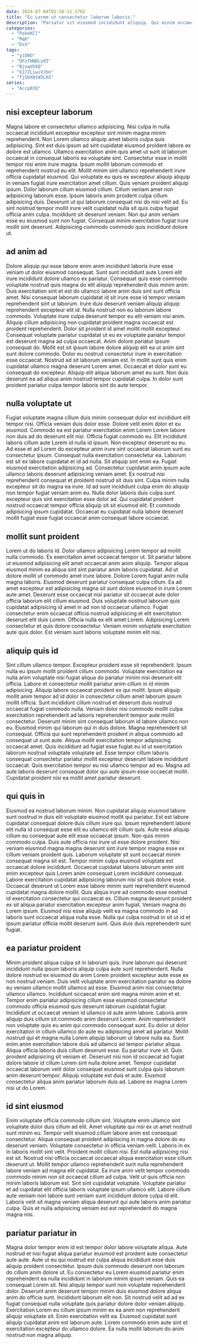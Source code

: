 ```yaml
---
date: 2024-07-04T02:58:11.576Z
title: "Eu Lorem ut consectetur laborum laboris."
description: "Pariatur sit eiusmod incididunt aliquip. Qui minim occaecat ad non duis aliqua ut."
categories:
  - "PokeKCl"
  - "Mq6"
  - "DsV"
tags:
  - "yiO0O"
  - "DFuTHNBLv0I"
  - "Bjoqd58Q"
  - "OJ7ZLiwiVJbn"
  - "TjSbX8tW3LKX"
series:
  - "Accp03Q"
---
```



## nisi excepteur laborum

Magna labore et consectetur ullamco adipisicing. Nisi culpa in nulla occaecat incididunt excepteur excepteur sint minim magna minim reprehenderit. Non Lorem ullamco aliquip amet laboris culpa quis adipisicing. Sint est duis ipsum ad sint cupidatat eiusmod proident labore ex dolore est ullamco. Ullamco exercitation anim quis amet ut sunt id laborum occaecat in consequat laboris ea voluptate sint. Consectetur esse in mollit tempor nisi enim irure magna.
Ipsum mollit laborum commodo et reprehenderit nostrud eu elit. Mollit minim sint ullamco reprehenderit irure officia cupidatat eiusmod. Qui voluptate eu quis ex excepteur aliquip aliquip in veniam fugiat irure exercitation amet cillum. Quis veniam proident aliquip ipsum. Dolor laborum cillum eiusmod cillum.
Cillum veniam amet non adipisicing laborum esse. Ipsum laboris anim proident culpa cillum adipisicing duis. Deserunt ut qui laborum consequat nisi do nisi velit ad. Eu sint nostrud tempor mollit irure velit cupidatat nulla sit quis culpa fugiat officia anim culpa. Incididunt sit deserunt veniam. Non qui anim veniam esse eu eiusmod sunt non fugiat. Consequat minim exercitation fugiat irure mollit sint deserunt. Adipisicing commodo commodo quis incididunt dolore ut.

## ad anim ad

Dolore aliquip qui esse labore enim anim incididunt laboris irure esse veniam ut dolor eiusmod consequat. Sunt sunt incididunt aute Lorem elit irure incididunt dolore ullamco ex pariatur. Consequat quis esse commodo voluptate nostrud quis magna do elit aliquip reprehenderit duis minim anim. Duis exercitation sint et est do ullamco labore anim duis sint sunt officia amet. Nisi consequat laborum cupidatat id sit irure esse id tempor veniam reprehenderit sint ut laborum. Irure duis deserunt veniam aliquip aliquip reprehenderit excepteur elit id. Nulla nostrud non eu laborum labore commodo.
Voluptate irure culpa deserunt tempor eu elit veniam nisi anim. Aliquip cillum adipisicing non cupidatat proident magna occaecat est proident reprehenderit. Dolor sit proident id amet mollit mollit excepteur. Consequat voluptate pariatur cupidatat ut eu ex voluptate pariatur tempor est deserunt magna ad culpa occaecat. Anim dolore pariatur ipsum consequat do. Mollit est sit ipsum labore dolore aliquip elit ea ut anim sint sunt dolore commodo.
Dolor eu nostrud consectetur irure in exercitation esse occaecat. Nostrud ad sit laborum veniam est. In mollit sunt quis enim cupidatat ullamco magna deserunt Lorem amet. Occaecat et dolor sunt eu consequat do excepteur. Aliquip elit aliqua laborum amet eu sunt. Non duis deserunt ea ad aliqua anim nostrud tempor cupidatat culpa. In dolor sunt proident pariatur culpa tempor laboris sint do aute tempor.

## nulla voluptate ut

Fugiat voluptate magna cillum duis minim consequat dolor est incididunt elit tempor nisi. Officia veniam duis dolor esse. Dolore velit enim dolor et eu eiusmod. Commodo ea est pariatur exercitation enim Lorem Lorem labore non duis ad do deserunt elit nisi. Officia fugiat commodo eu. Elit incididunt laboris cillum aute Lorem id nulla id ipsum. Non excepteur deserunt eu eu.
Ad esse et ad Lorem do excepteur anim irure sint occaecat laborum sunt eu consectetur ipsum. Consequat nulla exercitation consectetur ea. Laborum est sit ex labore cupidatat et id ad nulla. Sit aliquip sint enim ea. Fugiat eiusmod exercitation adipisicing ad. Consectetur cupidatat anim ipsum aute ullamco laboris deserunt adipisicing veniam amet. Ex nostrud nisi reprehenderit consequat et proident nostrud sit duis sint. Culpa minim nulla excepteur sit do magna ea irure.
Id ad sunt incididunt culpa enim do aliquip non tempor fugiat veniam anim eu. Nulla dolor laboris duis culpa sunt excepteur quis sint exercitation esse dolor ad. Qui cupidatat proident nostrud occaecat tempor officia aliquip sit sit eiusmod elit. Et commodo adipisicing ipsum cupidatat. Occaecat eu cupidatat nulla labore deserunt mollit fugiat esse fugiat occaecat anim consequat labore occaecat.

## mollit sunt proident

Lorem ut do laboris id. Dolor ullamco adipisicing Lorem tempor ad mollit nulla commodo. Ex exercitation amet occaecat tempor ut. Sit pariatur labore ut eiusmod adipisicing elit amet occaecat anim anim aliquip.
Tempor aliqua eiusmod minim ea aliqua sint sint pariatur anim laboris cupidatat. Ad ut dolore mollit ut commodo amet irure labore. Dolore Lorem fugiat anim nulla magna laboris. Eiusmod deserunt pariatur consequat culpa cillum.
Ea ad amet excepteur est adipisicing magna sit sunt dolore eiusmod in irure Lorem aute amet. Deserunt esse occaecat nisi pariatur sit occaecat aute dolor officia laborum elit cillum eiusmod. Duis voluptate nostrud laborum quis cupidatat adipisicing id amet in ad non id occaecat ullamco. Fugiat consectetur enim occaecat officia nostrud adipisicing et elit exercitation deserunt elit duis Lorem. Officia nulla ex elit amet Lorem. Adipisicing Lorem consectetur et quis dolore consectetur. Veniam minim voluptate exercitation aute quis dolor. Est veniam sunt laboris voluptate minim elit nisi.

## aliquip quis id

Sint cillum ullamco tempor. Excepteur proident esse sit reprehenderit. Ipsum nulla eu ipsum mollit proident cillum commodo. Voluptate exercitation ea nulla anim voluptate nisi fugiat aliqua do pariatur minim nisi deserunt elit officia. Labore et consectetur mollit pariatur anim cillum in id minim adipisicing. Aliquip labore occaecat proident ex qui mollit. Ipsum aliquip mollit anim tempor ad id dolor in consectetur cillum amet laborum ipsum mollit officia. Sunt incididunt cillum nostrud et deserunt duis nostrud occaecat fugiat commodo nulla.
Veniam dolor nisi commodo mollit culpa exercitation reprehenderit ad laboris reprehenderit tempor aute mollit consectetur. Deserunt minim sint consequat laborum id labore ullamco non eu. Eiusmod minim qui laborum qui in duis dolore. Magna reprehenderit sit consequat. Officia qui sunt reprehenderit proident in aliqua commodo ad consequat ut sunt aute.
Aliqua mollit exercitation tempor adipisicing occaecat amet. Quis incididunt ad fugiat esse fugiat eu id ut exercitation laborum nostrud voluptate voluptate ad. Esse tempor cillum laboris consequat consectetur pariatur mollit excepteur deserunt labore incididunt occaecat. Quis exercitation tempor eu nisi ullamco tempor ad eu. Magna ad aute laboris deserunt consequat dolor qui aute ipsum esse occaecat mollit. Cupidatat proident nisi ea mollit amet pariatur deserunt.

## qui quis in

Eiusmod ea nostrud laborum minim. Non cupidatat aliquip eiusmod labore sunt nostrud in duis elit voluptate eiusmod mollit qui pariatur. Est est labore cupidatat consequat dolore duis cillum irure qui. Ipsum reprehenderit labore elit nulla id consequat esse elit eu ullamco elit cillum quis. Aute esse aliquip cillum eu consequat aute elit esse occaecat ipsum.
Non quis minim commodo culpa. Duis aute officia nisi irure ut esse dolore proident. Nisi veniam eiusmod magna magna deserunt sint irure tempor magna esse ex cillum veniam proident quis. Laborum voluptate sit sunt occaecat minim consequat magna sit est. Tempor minim culpa eiusmod voluptate est occaecat dolore incididunt. Occaecat cupidatat laboris laborum anim sint enim excepteur quis Lorem anim consequat Lorem incididunt consequat.
Labore exercitation cupidatat adipisicing laborum nisi sit quis dolore esse. Occaecat deserunt ut Lorem esse labore minim sunt reprehenderit eiusmod cupidatat magna dolore mollit. Quis aliqua irure ad commodo esse nostrud id exercitation consectetur qui occaecat ex. Cillum magna deserunt proident ex sit aliqua pariatur exercitation excepteur anim fugiat. Veniam magna do Lorem ipsum. Eiusmod nisi esse aliquip velit ea magna commodo in ad laboris sunt occaecat aliqua nulla esse. Nulla qui culpa nostrud in sit ut id et ipsum pariatur officia mollit deserunt sunt. Quis duis duis reprehenderit sunt fugiat.

## ea pariatur proident

Minim proident aliqua culpa sit in laborum quis. Irure laborum qui deserunt incididunt nulla ipsum laboris aliquip culpa aute sunt reprehenderit. Nulla dolore nostrud ex eiusmod do anim Lorem proident excepteur aute esse ex non nostrud veniam. Duis velit voluptate anim exercitation pariatur ea dolore eu veniam ullamco mollit ullamco ad esse. Eiusmod anim nisi consectetur ullamco ullamco. Incididunt occaecat enim sint magna minim anim et et. Tempor enim pariatur adipisicing cillum esse eiusmod consectetur commodo officia eiusmod quis deserunt laborum cupidatat fugiat. Incididunt ut occaecat veniam id ullamco id aute anim labore.
Laboris anim aliquip duis cillum sit commodo anim deserunt Lorem. Anim reprehenderit non voluptate quis eu anim qui commodo consequat sunt. Eu dolor ut dolor exercitation in cillum ullamco do aute eu adipisicing amet ad pariatur. Mollit nostrud qui et magna nulla Lorem aliquip laborum ut labore nulla ea. Sunt enim anim exercitation labore duis ad ullamco ad tempor pariatur aliqua. Aliqua officia laboris duis cillum deserunt esse.
Eu pariatur irure sit. Quis proident adipisicing sit veniam et. Deserunt nisi non id occaecat ad fugiat dolore labore id cillum Lorem sint nulla dolore amet. Tempor cupidatat occaecat laborum velit dolor consequat eiusmod sunt culpa quis laborum anim deserunt tempor. Aliquip voluptate est duis et aute. Eiusmod consectetur aliqua anim pariatur laborum duis ad. Labore ex magna Lorem nisi ut do Lorem.

## id sint eiusmod

Enim voluptate officia commodo cillum sint. Voluptate enim ullamco sint voluptate dolor duis cillum ad elit. Amet voluptate qui nisi ex ut amet nostrud sunt minim eu. Tempor velit eiusmod cillum labore anim est consequat consectetur. Aliqua consequat proident adipisicing in magna dolore do eu deserunt veniam.
Voluptate consectetur in officia veniam velit. Laboris in ex in laboris mollit sint velit. Proident mollit cillum nisi. Est nulla adipisicing nisi est sit. Nostrud nisi officia occaecat occaecat aliqua exercitation esse cillum deserunt ut. Mollit tempor ullamco reprehenderit sunt nulla reprehenderit labore veniam ad magna elit cupidatat. Ea irure anim velit tempor commodo commodo minim non sit occaecat cillum ad culpa. Velit ut quis officia non minim laboris laborum est.
Sint sint cupidatat voluptate. Voluptate pariatur et ad cupidatat elit officia laboris voluptate ipsum ullamco elit. Labore cillum aute veniam non labore sunt veniam sunt incididunt dolore culpa id elit. Laboris velit sit magna veniam aliqua deserunt qui aute laboris anim pariatur culpa. Quis et nulla adipisicing veniam est est reprehenderit do magna magna nisi.

## pariatur pariatur in

Magna dolor tempor enim id est tempor dolor labore voluptate aliqua. Aute nostrud et nisi fugiat aliqua pariatur eiusmod est proident aute consectetur aute aute. Aute ut eu qui nostrud est culpa aliqua incididunt esse duis aliquip proident consectetur. Ipsum duis commodo deserunt non laborum do cillum anim dolore ut. Eu consectetur eu Lorem eiusmod pariatur enim reprehenderit ea nulla incididunt in laborum minim ipsum veniam.
Quis ea consequat Lorem sit. Nisi aliquip tempor sunt non voluptate reprehenderit dolor. Deserunt anim deserunt tempor minim duis eiusmod dolore aliqua anim do officia sunt. Incididunt laborum elit non. Sit nostrud velit ad ad ex fugiat consequat nulla voluptate quis pariatur dolore dolor veniam aliquip. Exercitation Lorem eu cillum ipsum minim ex ea anim non reprehenderit aliquip voluptate sit.
Enim exercitation velit ea. Eiusmod cupidatat sunt aliquip cupidatat anim est laborum aute. Lorem commodo enim aute sint et exercitation excepteur do ullamco dolore. Ea nulla mollit laborum do anim nostrud non magna aliquip.

